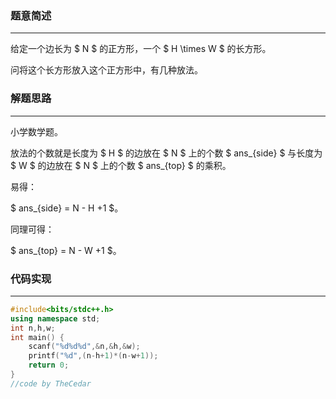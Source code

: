 ### 题意简述
------------

给定一个边长为 $ N $ 的正方形，一个 $ H \times W $ 的长方形。

问将这个长方形放入这个正方形中，有几种放法。

### 解题思路
------------

小学数学题。

放法的个数就是长度为 $ H $ 的边放在 $ N $ 上的个数 $ ans_{side} $ 与长度为 $ W $ 的边放在 $ N $ 上的个数 $ ans_{top} $ 的乘积。

易得：

$ ans_{side} = N - H +1 $。

同理可得：

$ ans_{top} = N - W +1 $。

### 代码实现
------------

``` cpp
#include<bits/stdc++.h>
using namespace std;
int n,h,w;
int main() {
	scanf("%d%d%d",&n,&h,&w);
	printf("%d",(n-h+1)*(n-w+1));
	return 0;
}
//code by TheCedar
```